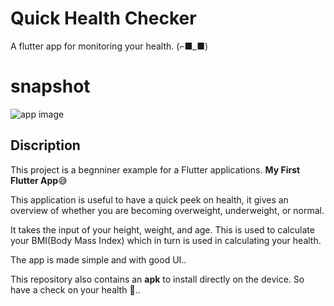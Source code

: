 # Quick Health Checker

A flutter app for monitoring your health. (⌐■_■)

# snapshot
![app image](https://github.com/ralphcoder/quick-health-checker/blob/master/covid%20health_compressed.jpg)

## Discription

This project is a begnniner example for a Flutter applications.
**My First Flutter App**😅

This application is useful to have a quick peek on health, it gives an overview of whether you are becoming overweight, underweight, or normal.

It takes the input of your height, weight, and age. This is used to calculate your BMI(Body Mass Index) which in turn is used in calculating your health.

The app is made simple and with good UI..

This repository also contains an **apk** to install directly on the device. 
So have a check on your health 💪..



